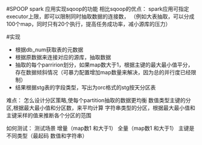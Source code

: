 #SPOOP
spark 应用实现sqoop的功能
相比sqoop的优点：
spark应用可指定executor上限，即可以限制同时抽取数据的连接数，
（例如大表抽取，可以分成100个map，同时只有20个执行，提高任务成功率，减小源库的压力）

#实现
- 根据db_num获取表的元数据
- 根据原数据来连接对应的源库，抽取数据
- 抽取的每个parririon划分，如果map数大于1，根据主键的最大最小值平分，存在数据倾斜情况（可暴力配置增加map数量来解决，因为总的并行度已经限制）
- 结果根据stg表的字段类型，写出为orc格式的stg按天分区表

难点：
怎么设计分区策略,使每个partition抽取的数据更均衡
数值类型主键的分区,根据最大最小值和分区数，来平均计算
字符串类型的分区，根据最大最小值和主键采样的值来推断各个分区的范围

如何测试：
测试场景
增量（map数1 和大于1）    全量（map数1 和大于1）
主键是不同类型（最起码  数值和字符串）